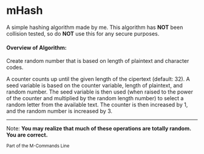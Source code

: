 # mHash

A simple hashing algorithm made by me. This algorithm has __NOT__ been collision tested, so do __NOT__ use this for any secure purposes.

#### Overview of Algorithm:<br>
<p>
Create random number that is based on length of plaintext and character codes.

A counter counts up until the given length of the cipertext (default: 32).
A seed variable is based on the counter variable, length of plaintext, and random number.
The seed variable is then used (when raised to the power of the counter and multiplied by the random length number) to select a random letter from the available text.
The counter is then increased by 1, and the random number is increased by 3.
</p>

---
Note:
**You may realize that much of these operations are totally random. You are correct.**

<sub>Part of the M-Commands Line</sub>
